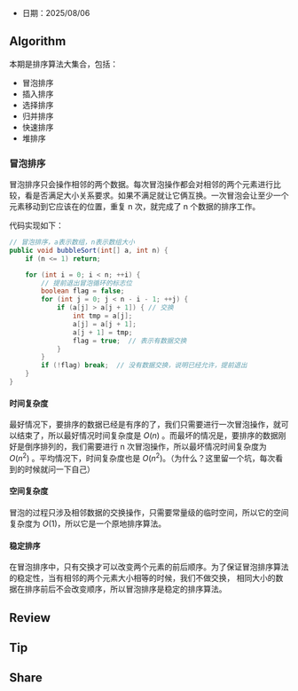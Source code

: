 - 日期：2025/08/06

## Algorithm

本期是排序算法大集合，包括：

- 冒泡排序
- 插入排序
- 选择排序
- 归并排序
- 快速排序
- 堆排序

### 冒泡排序

冒泡排序只会操作相邻的两个数据。每次冒泡操作都会对相邻的两个元素进行比较，看是否满足大小关系要求。如果不满足就让它俩互换。一次冒泡会让至少一个元素移动到它应该在的位置，重复
n 次，就完成了 n 个数据的排序工作。

代码实现如下：

```java
// 冒泡排序，a表示数组，n表示数组大小
public void bubbleSort(int[] a, int n) {
    if (n <= 1) return;

    for (int i = 0; i < n; ++i) {
        // 提前退出冒泡循环的标志位
        boolean flag = false;
        for (int j = 0; j < n - i - 1; ++j) {
            if (a[j] > a[j + 1]) { // 交换
                int tmp = a[j];
                a[j] = a[j + 1];
                a[j + 1] = tmp;
                flag = true;  // 表示有数据交换      
            }
        }
        if (!flag) break;  // 没有数据交换，说明已经允许，提前退出
    }
}
```

#### 时间复杂度

最好情况下，要排序的数据已经是有序的了，我们只需要进行一次冒泡操作，就可以结束了，所以最好情况时间复杂度是  $O(n)$
。而最坏的情况是，要排序的数据刚好是倒序排列的，我们需要进行 n 次冒泡操作，所以最坏情况时间复杂度为 $O(n^2)$
。平均情况下，时间复杂度也是 $O(n^2)$。（为什么？这里留一个坑，每次看到的时候就问一下自己）

#### 空间复杂度

冒泡的过程只涉及相邻数据的交换操作，只需要常量级的临时空间，所以它的空间复杂度为 $O(1)$，所以它是一个原地排序算法。

#### 稳定排序

在冒泡排序中，只有交换才可以改变两个元素的前后顺序。为了保证冒泡排序算法的稳定性，当有相邻的两个元素大小相等的时候，我们不做交换，
相同大小的数据在排序前后不会改变顺序，所以冒泡排序是稳定的排序算法。

## Review

## Tip

## Share

